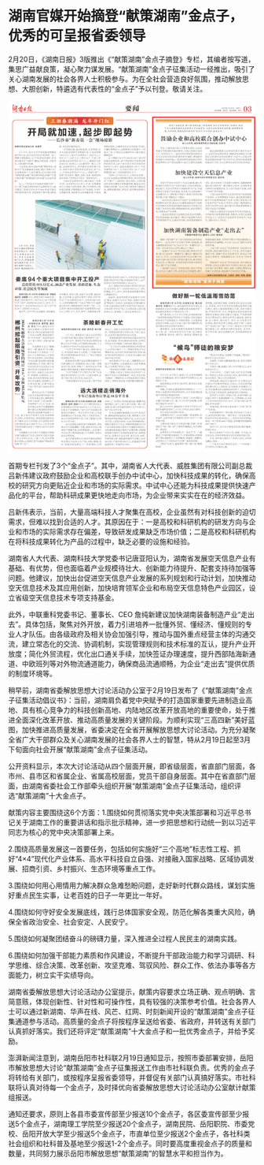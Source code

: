 # 湖南官媒开始摘登“献策湖南”金点子，优秀的可呈报省委领导

2月20日，《湖南日报》3版推出《“献策湖南”金点子摘登》专栏，其编者按写道，集思广益献良策，凝心聚力谋发展。“献策湖南”金点子征集活动一经推出，吸引了关心湖南发展的社会各界人士积极参与。为在全社会营造良好氛围，推动解放思想、大胆创新，特遴选有代表性的“金点子”予以刊登。敬请关注。

![20132f2b678dd3afef3c2c44b1f1518a.jpg](https://raw.githubusercontent.com/qqhsx/qqnews_image/main/2024/02/20/湖南官媒开始摘登“献策湖南”金点子，优秀的可呈报省委领导/20132f2b678dd3afef3c2c44b1f1518a.jpg)

首期专栏刊发了3个“金点子”。其中，湖南省人大代表、威胜集团有限公司副总裁吕新伟建议政府鼓励企业和高校联手创办中试中心，加快科技成果的转化，确保高校的研究方向更贴近企业和市场的实际需求。中试中心还能为科技成果提供快速产品化的平台，帮助科研成果更快地走向市场，为企业带来实实在在的经济效益。

吕新伟表示，当前，大量高端科技人才聚集在高校，企业虽然有对科技创新的迫切需求，但难以找到合适的人才。其原因在于：一是高校和科研机构的研发方向与企业和市场的实际需求存在偏差，导致研发成果缺乏市场价值；二是高校和科研机构在将科技成果转化为产品的过程中，缺乏必要的设施和经验。

湖南省人大代表、湖南科技大学党委书记唐亚阳认为，湖南省发展空天信息产业有基础、有优势，但也面临着产业规模待壮大、创新能力待提升、配套支持待加强等问题。他建议，加快出台促进空天信息产业发展的系列规划和行动计划，加快推动空天信息技术及其应用创新，加快培育领军企业和布局空天信息特色产业园区，设立省级空天信息技术专项支持基金。

此外，中联重科党委书记、董事长、CEO
詹纯新建议加快湖南装备制造产业“走出去”。具体包括，聚焦对外开放，着力引进培养一批懂外贸、懂经济、懂规则的专业人才队伍。由各级政府及相关协会加强引导，推动与国外重点经营主体的沟通交流，建立常态化的交流、协调机制，实现管理规则和技术标准的互认，提升产业开放度；简化外贸流程，优化出口通关手续，加快签证办理速度，提升西部陆海新通道、中欧班列等对外物流通道能力，确保商品流通顺畅，为企业“走出去”提供优质的制度环境等。

稍早前，湖南省委解放思想大讨论活动办公室于2月19日发布了《“献策湖南”金点子征集活动倡议书》：当前，湖南肩负着党中央赋予的打造国家重要先进制造业高地、具有核心竞争力的科技创新高地、内陆地区改革开放高地的重要使命，处于推进全面深化改革开放、推动高质量发展的关键阶段。为顺利实现“三高四新”美好蓝图，加快推进高质量发展，省委决定在全省开展解放思想大讨论活动。为充分凝聚全省广大干部群众及关心湖南发展的社会各界人士的智慧，特从2月19日起至3月下旬面向社会开展“献策湖南”金点子征集活动。

公开资料显示，本次大讨论活动从四个层面开展，即省级层面，省直部门层面，各市州、县市区和省属企业、省属高校层面，党员干部自身层面。其中在省直部门层面，由湖南省委社会工作部牵头组织开展“献策湖南”金点子征集活动，组织评选“献策湖南”十大金点子。

献策内容主要围绕这6个方面：1.围绕如何贯彻落实党中央决策部署和习近平总书记关于湖南工作的重要讲话和指示批示精神，进一步把思想和行动统一到以习近平同志为核心的党中央决策部署上来。

2.围绕高质量发展这一首要任务，包括如何实施好“三个高地”标志性工程、抓好“4×4”现代化产业体系、高水平科技自立自强、对接融入国家战略、区域协调发展、招商引资、乡村振兴、生态环境等重点工作。

3.围绕如何用心用情用力解决群众急难愁盼问题，走好新时代群众路线，谋划实施好重点民生实事，让老百姓的日子一年更比一年好。

4.围绕如何守好安全发展底线，践行总体国家安全观，防范化解各类重大风险，确保全省政治安全、社会安定、人民安宁。

5.围绕如何凝聚团结奋斗的磅礴力量，深入推进全过程人民民主的湖南实践。

6.围绕如何加强干部能力素质和作风建设，不断提升干部政治能力和学习调研、科学思维、综合决策、改革创新、攻坚克难、驾驭风险、群众工作、依法办事等各方面能力，树立实干实绩导向。

湖南省委解放思想大讨论活动办公室提示，献策内容要求立场正确、观点明确、言简意赅，体现创新性、针对性和可操作性，具有较强的决策参考价值。社会各界人士可以通过新湖南、华声在线、风芒、红网、时刻新闻开设的“献策湖南”金点子征集通道参与活动。高质量的金点子将按程序呈送给省委、省政府，并转送有关部门认真抓好落实。我们还将评定“献策湖南”十大金点子和一批优秀金点子，并给予奖励。

澎湃新闻注意到，湖南岳阳市社科联2月19日通知显示，按照市委部署安排，岳阳市解放思想大讨论“献策湖南”金点子征集报送工作由市社科联负责。优秀的金点子将转给有关部门，或按程序呈报省委领导，并督促有关部门认真搞好落实。市社科联将认真对待每一个金点子，及时择优向省委解放思想大讨论活动办公室献计献策组报送。

通知还要求，原则上各县市委宣传部至少报送10个金点子，各区委宣传部至少报送5个金点子，湖南理工学院至少报送20个金点子，湖南民院、岳阳职院、市委党校、岳阳开放大学至少报送5个金点子，市直单位至少报送2个金点子，各社科类社会组织和社科普及基地至少报送1-2个金点子。同时要高度重视金点子的质量和数量，共同努力展示岳阳市解放思想“献策湖南”的智慧水平和担当作为。

